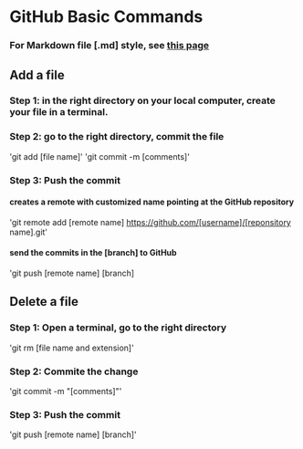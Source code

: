 GitHub Basic Commands
====

### For Markdown file [.md] style, see [this page](http://support.iawriter.com/help/kb/general-questions/markdown-syntax-reference-guide)

## Add a file

### Step 1: in the right directory on your local computer, create your file in a terminal.

### Step 2: go to the right directory, commit the file

'git add [file name]'
'git commit -m [comments]'

### Step 3: Push the commit

#### creates a remote with customized name pointing at the GitHub repository

'git remote add [remote name] https://github.com/[username]/[reponsitory name].git'

#### send the commits in the [branch] to GitHub

'git push [remote name] [branch]

## Delete a file

### Step 1: Open a terminal, go to the right directory 

'git rm [file name and extension]'

### Step 2: Commite the change

'git commit -m "[comments]"'

### Step 3: Push the commit

'git push [remote name] [branch]'



